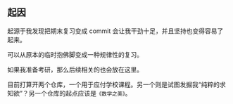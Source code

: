 ## 起因

起源于我发现把期末复习变成 commit 会让我干劲十足，并且坚持也变得容易了起来。

可以从原本的临时抱佛脚变成一种规律性的复习。

如果我准备考研，那么后续相关的也会放在这里。

目前打算开两个仓库，一个用于应付学校课程。另一个则是试图发掘我“纯粹的求知欲”？另一个仓库的起点应该是`《数学之美》`。